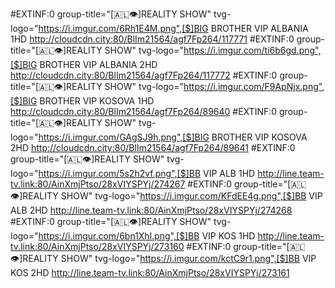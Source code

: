 #EXTINF:0 group-title="[🇦🇱👁️]REALITY SHOW" tvg-logo="https://i.imgur.com/6Rh1E4M.png",[$]BIG BROTHER VIP ALBANIA 1HD
http://cloudcdn.city:80/BlIm21564/agf7Fp264/117771
#EXTINF:0 group-title="[🇦🇱👁️]REALITY SHOW" tvg-logo="https://i.imgur.com/ti6b6gd.png",[$]BIG BROTHER VIP ALBANIA 2HD
http://cloudcdn.city:80/BlIm21564/agf7Fp264/117772
#EXTINF:0 group-title="[🇦🇱👁️]REALITY SHOW" tvg-logo="https://i.imgur.com/F9ApNjx.png",[$]BIG BROTHER VIP KOSOVA 1HD
http://cloudcdn.city:80/BlIm21564/agf7Fp264/89640
#EXTINF:0 group-title="[🇦🇱👁️]REALITY SHOW" tvg-logo="https://i.imgur.com/GAgSJ9h.png",[$]BIG BROTHER VIP KOSOVA 2HD
http://cloudcdn.city:80/BlIm21564/agf7Fp264/89641
#EXTINF:0 group-title="[🇦🇱👁️]REALITY SHOW" tvg-logo="https://i.imgur.com/5s2h2vf.png",[$]BB VIP ALB 1HD
http://line.team-tv.link:80/AinXmjPtso/28xVIYSPYj/274267
#EXTINF:0 group-title="[🇦🇱👁️]REALITY SHOW" tvg-logo="https://i.imgur.com/KFdEE4g.png",[$]BB VIP ALB 2HD
http://line.team-tv.link:80/AinXmjPtso/28xVIYSPYj/274268
#EXTINF:0 group-title="[🇦🇱👁️]REALITY SHOW" tvg-logo="https://i.imgur.com/6bn1Xhl.png",[$]BB VIP KOS 1HD
http://line.team-tv.link:80/AinXmjPtso/28xVIYSPYj/273160
#EXTINF:0 group-title="[🇦🇱👁️]REALITY SHOW" tvg-logo="https://i.imgur.com/kctC9r1.png",[$]BB VIP KOS 2HD
http://line.team-tv.link:80/AinXmjPtso/28xVIYSPYj/273161
